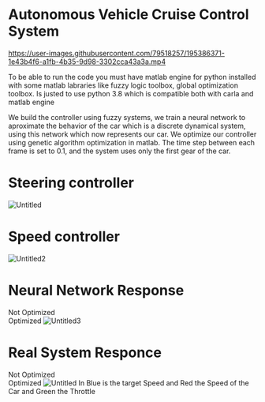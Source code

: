 # Autonomous Vehicle Cruise Control System 
https://user-images.githubusercontent.com/79518257/195386371-1e43b4f6-a1fb-4b35-9d98-3302cca43a3a.mp4

To be able to run the code you must have matlab engine for python installed with some matlab labraries like fuzzy logic toolbox, global optimization toolbox. Is justed to use python 3.8 which is compatible both with carla and matlab engine 

We build the controller using fuzzy systems, we train a neural network to aproximate the behavior of the car which is a discrete dynamical system, using this network which now represents our car. We optimize our controller using genetic algorithm optimization in matlab. The time step between each frame is set to 0.1, and the system uses only the first gear of the car.


# Steering controller 
![Untitled](https://user-images.githubusercontent.com/79518257/195391776-f883b568-5f24-487b-96ee-56d10bbecbfb.png)

# Speed controller 
![Untitled2](https://user-images.githubusercontent.com/79518257/195391789-6e1fb61a-c163-47e8-8666-3c4b2a164247.png)

# Neural Network Response

Not Optimized &emsp; &emsp; &emsp; &emsp; &emsp; &emsp; &emsp; &emsp; &emsp; &emsp; &emsp; &emsp; &emsp; &emsp; &emsp; &emsp; &emsp; &emsp; &emsp;  Optimized
![Untitled3](https://user-images.githubusercontent.com/79518257/195392981-e68b6c92-35a7-46db-8c1f-c70b436140ed.png)

# Real System Responce 
Not Optimized &emsp; &emsp; &emsp; &emsp; &emsp; &emsp; &emsp; &emsp; &emsp; &emsp; &emsp; &emsp; &emsp; &emsp; &emsp; &emsp; &emsp; &emsp; &emsp;  Optimized
![Untitled](https://user-images.githubusercontent.com/79518257/195410670-8abf6094-1c6b-4a73-a849-e95b55abee65.png)
In Blue is the target Speed and Red the Speed of the Car and Green the Throttle 


